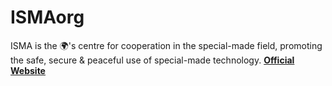 # ISMAorg
ISMA is the 🌍's centre for cooperation in the special-made field, promoting the safe, secure & peaceful use of special-made technology.
[**Official Website**](https://turbohk.github.io/ISMA/)

